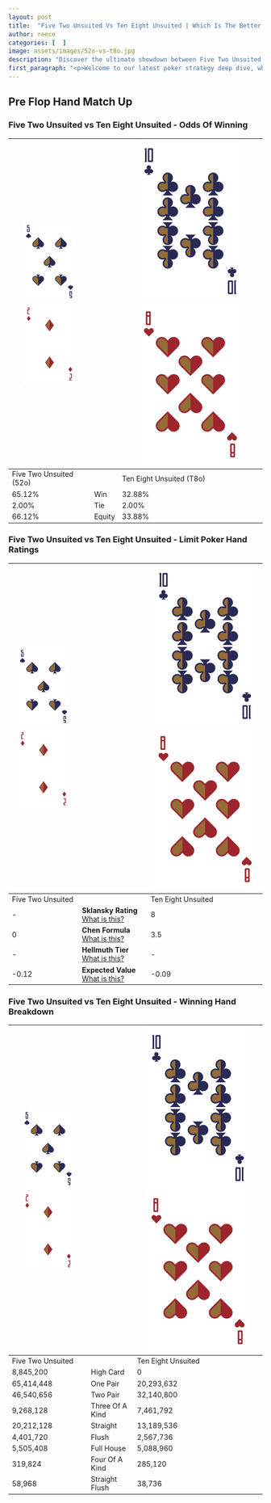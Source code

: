 ```yaml
---
layout: post
title:  "Five Two Unsuited Vs Ten Eight Unsuited | Which Is The Better Hand In Poker? A Complete Guide"
author: reece
categories: [  ]
image: assets/images/52o-vs-t8o.jpg
description: "Discover the ultimate showdown between Five Two Unsuited and Ten Eight Unsuited in poker! Uncover the odds, strategies, and scenarios where one hand triumphs over the other. Get ready to up your poker game with this thrilling analysis."
first_paragraph: "<p>Welcome to our latest poker strategy deep dive, where we're pitting two distinct hands against each other in a high-stakes showdown: Five Two Unsuited vs Ten Eight Unsuited.</p><p>In the dynamic world of poker, every decision counts, and knowing which hand holds the upper hand is key to your success at the table.</p><p>In this article, we'll dissect these two hands, explore the scenarios where one dominates the other, and equip you with the knowledge to make strategic choices that can tip the odds in your favor.</p><p>Get ready to unravel the intriguing dynamics of these poker hands and elevate your game to new heights.</p>"
---
```




[comment]: # (sp0)

## Pre Flop Hand Match Up

<div class="table hand-ratings" markdown="1"> 



### Five Two Unsuited vs Ten Eight Unsuited - Odds Of Winning


    
| ![image info](assets/images/hand1/5.png) ![image info](assets/images/hand1/2o.png) |  | ![image info](assets/images/hand2/T.png) ![image info](assets/images/hand2/8o.png) |
| -------- | -------- | -------- |
| Five Two Unsuited (52o) |  | Ten Eight Unsuited (T8o) |
| 65.12% | Win | 32.88% |
| 2.00% | Tie | 2.00% |
| 66.12% | Equity | 33.88% |




[comment]: # (sp1)



### Five Two Unsuited vs Ten Eight Unsuited - Limit Poker Hand Ratings


    
| ![image info](assets/images/hand1/5.png) ![image info](assets/images/hand1/2o.png) |  | ![image info](assets/images/hand2/T.png) ![image info](assets/images/hand2/8o.png) |
| -------- | -------- | -------- |
| Five Two Unsuited |  | Ten Eight Unsuited |
| - | **Sklansky Rating** [What is this?](/sklansky-rating-explained) | 8 |
| 0 | **Chen Formula** [What is this?](/chen-formula-explained) | 3.5 |
| - | **Hellmuth Tier** [What is this?](/Hellmuth-tier-explained) | - |
| -0.12 | **Expected Value** [What is this?](/expected-value-explained) | -0.09 |




[comment]: # (sp2)



### Five Two Unsuited vs Ten Eight Unsuited - Winning Hand Breakdown


    
| ![image info](assets/images/hand1/5.png) ![image info](assets/images/hand1/2o.png) |  | ![image info](assets/images/hand2/T.png) ![image info](assets/images/hand2/8o.png) |
| -------- | -------- | -------- |
| Five Two Unsuited |  | Ten Eight Unsuited |
| 8,845,200 | High Card | 0 |
| 65,414,448 | One Pair | 20,293,632 |
| 46,540,656 | Two Pair | 32,140,800 |
| 9,268,128 | Three Of A Kind | 7,461,792 |
| 20,212,128 | Straight | 13,189,536 |
| 4,401,720 | Flush | 2,567,736 |
| 5,505,408 | Full House | 5,088,960 |
| 319,824 | Four Of A Kind | 285,120 |
| 58,968 | Straight Flush | 38,736 |




[comment]: # (sp3)



</div>

[comment]: # (sp4)



[comment]: # (sp5)


